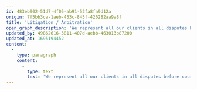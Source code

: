 ```yaml
---
id: 483eb902-51d7-4f05-ab91-52fa8fa9d12a
origin: 7f5bb3ca-1aeb-453c-845f-426282aa9a8f
title: 'Litigation / Arbitration'
open_graph_description: 'We represent all our clients in all disputes before courts and authorities, as well as before private arbitration tribunals. When developing a litigation strategy and enforcing or defending claims and lawsuits, we can efficiently use our years of experience for the interests of our clients.'
updated_by: 49862616-3811-407d-aebb-463013b87200
updated_at: 1695194452
content:
  -
    type: paragraph
    content:
      -
        type: text
        text: 'We represent all our clients in all disputes before courts and authorities, as well as before private arbitration tribunals. When developing a litigation strategy and enforcing or defending claims and lawsuits, we can efficiently use our years of experience for the interests of our clients.'
---
```


